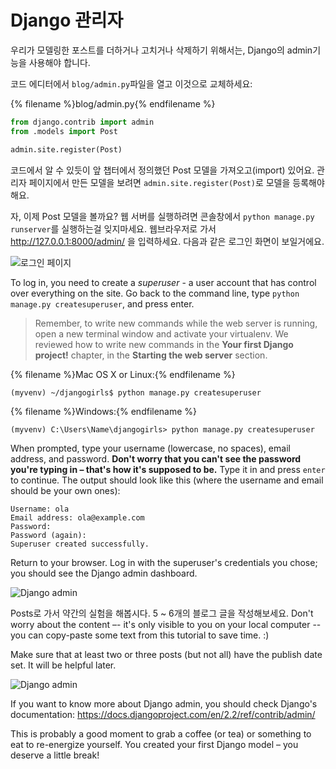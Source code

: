 # Django 관리자

우리가 모델링한 포스트를 더하거나 고치거나 삭제하기 위해서는, Django의 admin기능을 사용해야 합니다.

코드 에디터에서 `blog/admin.py`파일을 열고 이것으로 교체하세요:

{% filename %}blog/admin.py{% endfilename %}

```python
from django.contrib import admin
from .models import Post

admin.site.register(Post)
```

코드에서 알 수 있듯이 앞 챕터에서 정의했던 Post 모델을 가져오고(import) 있어요. 관리자 페이지에서 만든 모델을 보려면 `admin.site.register(Post)`로 모델을 등록해야해요.

자, 이제 Post 모델을 볼까요? 웹 서버를 실행하려면 콘솔창에서 `python manage.py runserver`를 실행하는걸 잊지마세요. 웹브라우저로 가서 http://127.0.0.1:8000/admin/ 을 입력하세요. 다음과 같은 로그인 화면이 보일거에요.

![로그인 페이지](images/login_page2.png)

To log in, you need to create a *superuser* - a user account that has control over everything on the site. Go back to the command line, type `python manage.py createsuperuser`, and press enter.

> Remember, to write new commands while the web server is running, open a new terminal window and activate your virtualenv. We reviewed how to write new commands in the **Your first Django project!** chapter, in the **Starting the web server** section.

{% filename %}Mac OS X or Linux:{% endfilename %}

    (myvenv) ~/djangogirls$ python manage.py createsuperuser
    

{% filename %}Windows:{% endfilename %}

    (myvenv) C:\Users\Name\djangogirls> python manage.py createsuperuser
    

When prompted, type your username (lowercase, no spaces), email address, and password. **Don't worry that you can't see the password you're typing in – that's how it's supposed to be.** Type it in and press `enter` to continue. The output should look like this (where the username and email should be your own ones):

    Username: ola
    Email address: ola@example.com
    Password:
    Password (again):
    Superuser created successfully.
    

Return to your browser. Log in with the superuser's credentials you chose; you should see the Django admin dashboard.

![Django admin](images/django_admin3.png)

Posts로 가서 약간의 실험을 해봅시다. 5 ~ 6개의 블로그 글을 작성해보세요. Don't worry about the content –- it's only visible to you on your local computer -- you can copy-paste some text from this tutorial to save time. :)

Make sure that at least two or three posts (but not all) have the publish date set. It will be helpful later.

![Django admin](images/edit_post3.png)

If you want to know more about Django admin, you should check Django's documentation: https://docs.djangoproject.com/en/2.2/ref/contrib/admin/

This is probably a good moment to grab a coffee (or tea) or something to eat to re-energize yourself. You created your first Django model – you deserve a little break!